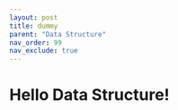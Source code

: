 ```yaml
---
layout: post
title: dummy
parent: "Data Structure"
nav_order: 99
nav_exclude: true
---
```


# Hello Data Structure!